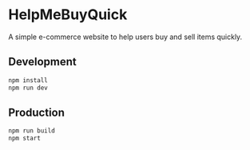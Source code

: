 # HelpMeBuyQuick

A simple e-commerce website to help users buy and sell items quickly.

## Development

```bash
npm install
npm run dev
```

## Production

```bash
npm run build
npm start
```
